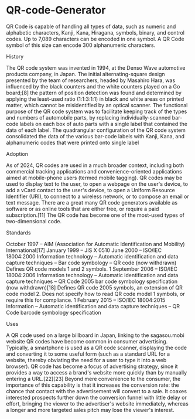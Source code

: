 # QR-code-Generator
QR Code is capable of handling all types of data, such as numeric and alphabetic characters, Kanji, Kana, Hiragana, symbols, binary, and control codes. Up to 7,089 characters can be encoded in one symbol. A QR Code symbol of this size can encode 300 alphanumeric characters.

History


The QR code system was invented in 1994, at the Denso Wave automotive products company, in Japan. The initial alternating-square design presented by the team of researchers, headed by Masahiro Hara, was influenced by the black counters and the white counters played on a Go board;[8] the pattern of position detection was found and determined by applying the least-used ratio (1:1:3:1:1) in black and white areas on printed matter, which cannot be misidentified by an optical scanner. The functional purpose of the QR code system was to facilitate keeping track of the types and numbers of automobile parts, by replacing individually-scanned bar-code labels on each box of auto parts with a single label that contained the data of each label. The quadrangular configuration of the QR code system consolidated the data of the various bar-code labels with Kanji, Kana, and alphanumeric codes that were printed onto single label

Adoption


As of 2024, QR codes are used in a much broader context, including both commercial tracking applications and convenience-oriented applications aimed at mobile-phone users (termed mobile tagging). QR codes may be used to display text to the user, to open a webpage on the user's device, to add a vCard contact to the user's device, to open a Uniform Resource Identifier (URI), to connect to a wireless network, or to compose an email or text message. There are a great many QR code generators available as software or as online tools that are either free, or require a paid subscription.[11] The QR code has become one of the most-used types of two-dimensional code.

Standards

October 1997 – AIM (Association for Automatic Identification and Mobility) International[17]
January 1999 – JIS X 0510
June 2000 – ISO/IEC 18004:2000 Information technology – Automatic identification and data capture techniques – Bar code symbology – QR code (now withdrawn)
Defines QR code models 1 and 2 symbols.
1 September 2006 – ISO/IEC 18004:2006 Information technology – Automatic identification and data capture techniques – QR Code 2005 bar code symbology specification (now withdrawn)[18]
Defines QR code 2005 symbols, an extension of QR code model 2. Does not specify how to read QR code model 1 symbols, or require this for compliance.
1 February 2015 – ISO/IEC 18004:2015 Information – Automatic identification and data capture techniques – QR Code barcode symbology specification

Uses

A QR code used on a large billboard in Japan, linking to the sagasou.mobi website
QR codes have become common in consumer advertising. Typically, a smartphone is used as a QR code scanner, displaying the code and converting it to some useful form (such as a standard URL for a website, thereby obviating the need for a user to type it into a web browser). QR code has become a focus of advertising strategy, since it provides a way to access a brand's website more quickly than by manually entering a URL.[22][23] Beyond mere convenience to the consumer, the importance of this capability is that it increases the conversion rate: the chance that contact with the advertisement will convert to a sale. It coaxes interested prospects further down the conversion funnel with little delay or effort, bringing the viewer to the advertiser's website immediately, whereas a longer and more targeted sales pitch may lose the viewer's interest.


